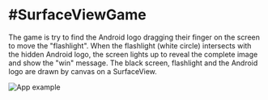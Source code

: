 #SurfaceViewGame
============

The game is try to find the Android logo dragging their finger on the screen to move the "flashlight". When the flashlight (white circle) intersects with the hidden Android logo, the screen lights up to reveal the complete image and show the "win" message.
The black screen, flashlight and the Android logo are drawn by canvas on a SurfaceView.

![App example](https://rawgit.com/crisscaucott/Android-SurfaceViewGame/master/screenshoots/SurfaceView.gif)
